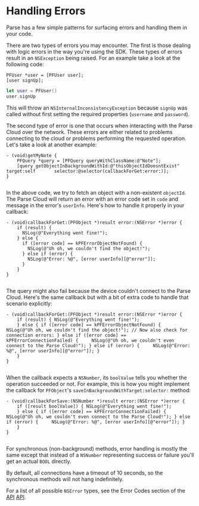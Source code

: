 # Handling Errors

Parse has a few simple patterns for surfacing errors and handling them in your code.

There are two types of errors you may encounter. The first is those dealing with logic errors in the way you're using the SDK. These types of errors result in an `NSException` being raised. For an example take a look at the following code:

```objc
PFUser *user = [PFUser user];
[user signUp];
```
```swift
let user = PFUser()
user.signUp
```

This will throw an `NSInternalInconsistencyException` because `signUp` was called without first setting the required properties (`username` and `password`).

The second type of error is one that occurs when interacting with the Parse Cloud over the network. These errors are either related to problems connecting to the cloud or problems performing the requested operation. Let's take a look at another example:

```objc
- (void)getMyNote {
    PFQuery *query = [PFQuery queryWithClassName:@"Note"];
    [query getObjectInBackgroundWithId:@"thisObjectIdDoesntExist" target:self       selector:@selector(callbackForGet:error:)];
}
```
```swift
```

In the above code, we try to fetch an object with a non-existent `objectId`. The Parse Cloud will return an error with an error code set in `code` and message in the error's `userInfo`. Here's how to handle it properly in your callback:

```objc
- (void)callbackForGet:(PFObject *)result error:(NSError *)error {
    if (result) { 
      NSLog(@"Everything went fine!");
    } else { 
      if ([error code] == kPFErrorObjectNotFound) {     
        NSLog(@"Uh oh, we couldn't find the object!"); 
      } else if (error) {     
        NSLog(@"Error: %@", [error userInfo][@"error"]); 
      }
    }
}
```
```swift
```

The query might also fail because the device couldn't connect to the Parse Cloud. Here's the same callback but with a bit of extra code to handle that scenario explicitly:

```objc
- (void)callbackForGet:(PFObject *)result error:(NSError *)error {
    if (result) { NSLog(@"Everything went fine!");
    } else { if ([error code] == kPFErrorObjectNotFound) {     NSLog(@"Uh oh, we couldn't find the object!"); // Now also check for connection errors: } else if ([error code] == kPFErrorConnectionFailed) {     NSLog(@"Uh oh, we couldn't even connect to the Parse Cloud!"); } else if (error) {     NSLog(@"Error: %@", [error userInfo][@"error"]); }
    }
}
```
```swift
```

When the callback expects a `NSNumber`, its `boolValue` tells you whether the operation succeeded or not. For example, this is how you might implement the callback for `PFObject`'s `saveInBackgroundWithTarget:selector:` method:

```objc
- (void)callbackForSave:(NSNumber *)result error:(NSError *)error {
    if ([result boolValue]) { NSLog(@"Everything went fine!");
    } else { if ([error code] == kPFErrorConnectionFailed) {     NSLog(@"Uh oh, we couldn't even connect to the Parse Cloud!"); } else if (error) {     NSLog(@"Error: %@", [error userInfo][@"error"]); }
    }
}
```
```swift
```

For synchronous (non-background) methods, error handling is mostly the same except that instead of a `NSNumber` representing success or failure you'll get an actual `BOOL` directly.

By default, all connections have a timeout of 10 seconds, so the synchronous methods will not hang indefinitely.

For a list of all possible `NSError` types, see the Error Codes section of the [API](/docs/ios) [API](/docs/osx).
